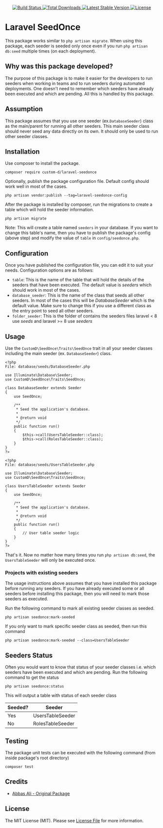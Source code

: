 <p align="center">
    <a href="https://github.com/customd/laravel-seedonce/actions">
        <img src="https://github.com/customd/laravel-seedonce/workflows/tests/badge.svg" alt="Build Status">
    </a>
    <a href="https://packagist.org/packages/customd/laravel-seedonce">
        <img src="https://img.shields.io/packagist/dt/customd/laravel-seedonce" alt="Total Downloads">
    </a>
    <a href="https://packagist.org/packages/customd/laravel-seedonce">
        <img src="https://img.shields.io/packagist/v/customd/laravel-seedonce" alt="Latest Stable Version">
    </a>
    <a href="https://packagist.org/packages/customd/laravel-seedonce">
        <img src="https://img.shields.io/packagist/l/customd/laravel-seedonce" alt="License">
    </a>
</p>

# Laravel SeedOnce

This package works similar to `php artisan migrate`. When using this package, each seeder is seeded only once even if you run `php artisan db:seed` multiple times (on each deployment).

## Why was this package developed?

The purpose of this package is to make it easier for the developers to run seeders when working in teams and to run seeders during automated deployments. One doesn't need to remember which seeders have already been executed and which are pending. All this is handled by this package.

## Assumption

This package assumes that you use one seeder (ex.`DatabaseSeeder`) class as the main/parent for running all other seeders. This main seeder class should never seed any data directly on its own. It should only be used to run other seeder classes.

## Installation

Use composer to install the package.

```
composer require custom-d/laravel-seedonce
```

Optionally, publish the package configuration file. Default config should work well in most of the cases.

```
php artisan vendor:publish --tag=laravel-seedonce-config
```

After the package is installed by composer, run the migrations to create a table which will hold the seeder information.

```
php artisan migrate
```

Note: This will create a table named `seeders` in your database. If you want to change this table's name, then you have to publish the package's config (above step) and modify the value of `table` in `config/seedonce.php`.

## Configuration

Once you have published the configuration file, you can edit it to suit your needs. Configuration options are as follows:

- `table`: This is the name of the table that will hold the details of the seeders that have been executed. The default value is *seeders* which should work in most of the cases.
- `database_seeder`: This is the name of the class that seeds all other seeders. In most of the cases this will be *DatabaseSeeder* which is the default value. Make sure to change this if you use a different class as the entry point to seed all other seeders.
- `folder_seeder`: This is the folder of contains the seeders files laravel < 8 use *seeds* and laravel >= 8 use *seeders*

## Usage

Use the `CustomD\SeedOnce\Traits\SeedOnce` trait in all your seeder classes including the main seeder (ex. `DatabaseSeeder`) class.

```
<?php
File: database/seeds/DatabaseSeeder.php

use Illuminate\Database\Seeder;
use CustomD\SeedOnce\Traits\SeedOnce;

class DatabaseSeeder extends Seeder
{
    use SeedOnce;

    /**
     * Seed the application's database.
     *
     * @return void
     */
    public function run()
    {
        $this->call(UsersTableSeeder::class);
        $this->call(RolesTableSeeder::class);
    }
}
?>

<?php
File: database/seeds/UsersTableSeeder.php

use Illuminate\Database\Seeder;
use CustomD\SeedOnce\Traits\SeedOnce;

class UsersTableSeeder extends Seeder
{
    use SeedOnce;

    /**
     * Seed the application's database.
     *
     * @return void
     */
    public function run()
    {
        // User table seeder logic
    }
}
?>
```

That's it. Now no matter how many times you run `php artisan db:seed`, the `UsersTableSeeder` will only be executed once.

### Projects with existing seeders

The usage instructions above assumes that you have installed this package before running any seeders. If you have already executed some or all seeders before installing this package, then you will need to mark those seeders as executed.

Run the following command to mark all existing seeder classes as seeded.

```
php artisan seedonce:mark-seeded
```

If you only want to mark specific seeder class as seeded, then run this command

```
php artisan seedonce:mark-seeded --class=UsersTableSeeder
```

## Seeders Status

Often you would want to know that status of your seeder classes i.e. which seeders have been executed and which are pending. Run the following command to get the status

```
php artisan seedonce:status
```

This will output a table with status of each seeder class

Seeded? | Seeder
--------|-------
Yes | UsersTableSeeder
No | RolesTableSeeder

## Testing

The package unit tests can be executed with the following command (from inside package's root directory)
```
composer test
```

## Credits

- [Abbas Ali - Original Package](https://github.com/abbasali)



## License

The MIT License (MIT). Please see [License File](LICENSE.md) for more information.
